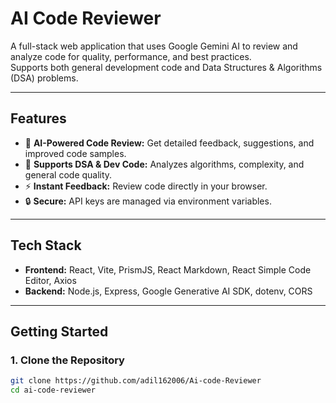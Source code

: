 # AI Code Reviewer

A full-stack web application that uses Google Gemini AI to review and analyze code for quality, performance, and best practices.  
Supports both general development code and Data Structures & Algorithms (DSA) problems.

---

## Features

- 🧠 **AI-Powered Code Review:** Get detailed feedback, suggestions, and improved code samples.
- 📝 **Supports DSA & Dev Code:** Analyzes algorithms, complexity, and general code quality.
- ⚡ **Instant Feedback:** Review code directly in your browser.
- 🔒 **Secure:** API keys are managed via environment variables.

---

## Tech Stack

- **Frontend:** React, Vite, PrismJS, React Markdown, React Simple Code Editor, Axios
- **Backend:** Node.js, Express, Google Generative AI SDK, dotenv, CORS

---

## Getting Started

### 1. Clone the Repository

```sh
git clone https://github.com/adil162006/Ai-code-Reviewer
cd ai-code-reviewer